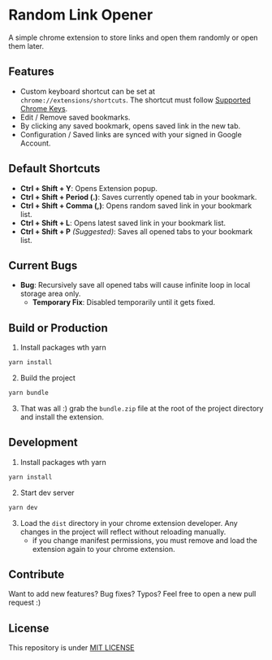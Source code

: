 # Random Link Opener

A simple chrome extension to store links and open them randomly or open them later.

## Features

- Custom keyboard shortcut can be set at `chrome://extensions/shortcuts`. The shortcut must follow [Supported Chrome Keys](https://developer.chrome.com/docs/extensions/reference/commands/#supported-keys).
- Edit / Remove saved bookmarks.
- By clicking any saved bookmark, opens saved link in the new tab.
- Configuration / Saved links are synced with your signed in Google Account.

## Default Shortcuts

- **Ctrl + Shift + Y**: Opens Extension popup.
- **Ctrl + Shift + Period (.)**: Saves currently opened tab in your bookmark.
- **Ctrl + Shift + Comma (,)**: Opens random saved link in your bookmark list.
- **Ctrl + Shift + L**: Opens latest saved link in your bookmark list.
- **Ctrl + Shift + P** _(Suggested)_: Saves all opened tabs to your bookmark list.


## Current Bugs

- **Bug**: Recursively save all opened tabs will cause infinite loop in local storage area only. 
   - **Temporary Fix**: Disabled temporarily until it gets fixed.

## Build or Production

1. Install packages wth yarn
```bash
yarn install
```
2. Build the project
```bash
yarn bundle
```
3. That was all :) grab the `bundle.zip` file at the root of the project directory and install the extension.

## Development
1. Install packages wth yarn
```bash
yarn install
```
2. Start dev server
```bash
yarn dev
```
3. Load the `dist` directory in your chrome extension developer. Any changes in the project will reflect without reloading manually.
   - if you change manifest permissions, you must remove and load the extension again to your chrome extension.

## Contribute
Want to add new features? Bug fixes? Typos? Feel free to open a new pull request :)


## License
This repository is under [MIT LICENSE](LICENSE)
